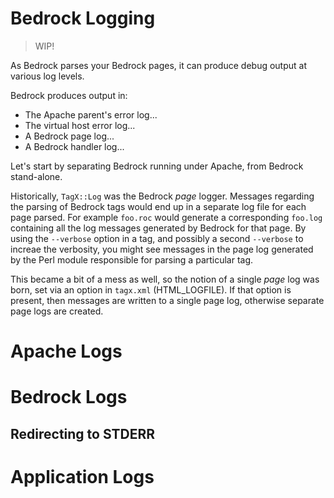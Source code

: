 # Bedrock Logging

> WIP!

As Bedrock parses your Bedrock pages, it can produce debug output at
various log levels.

Bedrock produces output in:

* The Apache parent's error log...
* The virtual host error log...
* A Bedrock page log...
* A Bedrock handler log...

Let's start by separating Bedrock running under Apache, from Bedrock
stand-alone.

Historically, `TagX::Log` was the Bedrock _page_ logger. Messages
regarding the parsing of Bedrock tags would end up in a separate log
file for each page parsed.  For example `foo.roc` would generate a
corresponding `foo.log` containing all the log messages generated by
Bedrock for that page. By using the `--verbose` option in a tag, and
possibly a second `--verbose` to increae the verbosity, you might see
messages in the page log generated by the Perl module responsible for
parsing a particular tag.

This became a bit of a mess as well, so the notion of a single _page_
log was born, set via an option in `tagx.xml` (HTML_LOGFILE). If that
option is present, then messages are written to a single page log,
otherwise separate page logs are created.

# Apache Logs

# Bedrock Logs

## Redirecting to STDERR

# Application Logs
